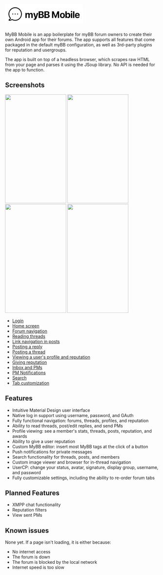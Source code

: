 # ![Logo][]

MyBB Mobile is an app boilerplate for myBB forum owners to create their own Android app for their forums. The app supports all features that come packaged in the default myBB configuration, as well as 3rd-party plugins for reputation and usergroups.

The app is built on top of a headless browser, which scrapes raw HTML from your page and parses it using the JSoup library. No API is needed for the app to function.

## Screenshots
<img src="https://puu.sh/GuNGv/157272b321.png" alt="" width="200" height="356" /> <img src="https://i.imgur.com/Q2UXLTV.png" alt="" width="200" height="356" /> <img src="https://i.imgur.com/vlcBoce.png" alt="" width="200" height="356" /> <img src="https://i.imgur.com/jFHRMDu.jpg" alt="" width="200" height="356" />

* [Login](https://gfycat.com/heftygreedyblackmamba)
* [Home screen](https://gfycat.com/greedyappropriateemperorshrimp)
* [Forum navigation](https://gfycat.com/sleepycheapblacklab)
* [Reading threads](https://gfycat.com/welcomeflaweddog)
* [Link navigation in posts](https://gfycat.com/revolvingzanyamericanriverotter)
* [Posting a reply](https://gfycat.com/hardtofindinsecuregardensnake)
* [Posting a thread](https://gfycat.com/angelicadventurouskoodoo)
* [Viewing a user's profile and reputation](https://gfycat.com/impressiveemptygreatwhiteshark)
* [Giving reputation](https://gfycat.com/viciouskeygalapagosdove)
* [Inbox and PMs](https://gfycat.com/dearestnastyastrangiacoral)
* [PM Notifications](https://gfycat.com/shimmeringmasculineimperatorangel)
* [Search](https://gfycat.com/cloudylastingincatern)
* [Tab customization](https://gfycat.com/euphoricickyaustraliankelpie)

## Features
* Intuitive Material Design user interface
* Native log in support using username, password, and GAuth
* Fully functional navigation: forums, threads, profiles, and reputation
* Ability to read threads, post/edit replies, and send PMs
* Profile viewing: see a member's stats, threads, posts, reputation, and awards
* Ability to give a user reputation
* Custom MyBB editor: insert most MyBB tags at the click of a button
* Push notifications for private messages
* Search functionality for threads, posts, and members
* Custom image viewer and browser for in-thread navigation
* UserCP: change your status, avatar, signature, display group, username, and password
* Fully customizable settings, including the ability to re-order forum tabs

## Planned Features
* XMPP chat functionality
* Reputation filters
* View sent PMs

## Known issues
None yet. If a page isn't loading, it is either because:
* No internet access
* The forum is down
* The forum is blocked by the local network
* Internet speed is too slow

[Logo]: logo.png
